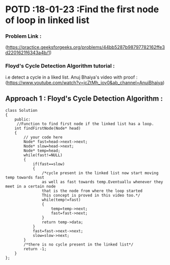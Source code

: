 # POTD :18-01-23 :Find the first node of loop in linked list
### Problem Link :
(https://practice.geeksforgeeks.org/problems/44bb5287b98797782162ffe3d2201621f6343a4b/1)

### Floyd's Cycle Detection Algorithm tutorial :
i.e detect a cycle in a liked list. Anuj Bhaiya's video with proof :
(https://www.youtube.com/watch?v=jcZtMh_jov0&ab_channel=AnujBhaiya)
## Approach 1 : Floyd's Cycle Detection Algorithm :
```
class Solution
{
    public:
     //Function to find first node if the linked list has a loop.
    int findFirstNode(Node* head)
    {
        // your code here
        Node* fast=head->next->next;
        Node* slow=head->next;
        Node* temp=head;
        while(fast!=NULL)
        {
            if(fast==slow)
            {
                /*cycle present in the linked list now start moving temp towards fast
                as well as fast towards temp.Eventuallu whenever they meet in a certain node
                that is the node from where the loop started
                This concept is proved in this video too.*/
                while(temp!=fast)
                {
                    temp=temp->next;
                    fast=fast->next;
                }
                return temp->data;
            }
            fast=fast->next->next;
            slow=slow->next;
        }
        /*there is no cycle present in the linked list*/
        return -1;
    }
};
```